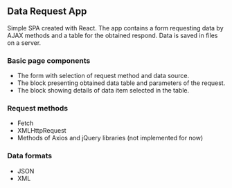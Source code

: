 ## Data Request App

Simple SPA created with React.
The app contains a form requesting data by AJAX methods and a table for the obtained respond. Data is saved in files on a server. 

### Basic page components

- The form with selection of request method and data source.
- The block presenting obtained data table and parameters of the request.
- The block showing details of data item selected in the table.

### Request methods

- Fetch
- XMLHttpRequest
- Methods of Axios and jQuery libraries (not implemented for now)

### Data formats

- JSON
- XML



